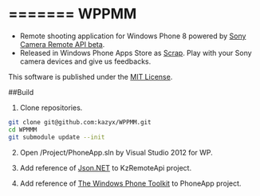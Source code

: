 =======
WPPMM
=====
- Remote shooting application for Windows Phone 8 powered by [Sony Camera Remote API beta](http://developer.sony.com/develop/cameras/).
- Released in Windows Phone Apps Store as [Scrap](http://www.windowsphone.com/en-us/store/app/scrap/896b0e1b-2c1a-40e4-9c55-09050e3860dc). Play with your Sony camera devices and give us feedbacks.

This software is published under the [MIT License](http://opensource.org/licenses/mit-license.php).

##Build
1. Clone repositories.
 ``` bash
 git clone git@github.com:kazyx/WPPMM.git
 cd WPMMM
 git submodule update --init
 ```

2. Open /Project/PhoneApp.sln by Visual Studio 2012 for WP.

3. Add reference of [Json.NET](https://github.com/JamesNK/Newtonsoft.Json) to KzRemoteApi project.

4. Add reference of [The Windows Phone Toolkit](http://phone.codeplex.com/) to PhoneApp project.
